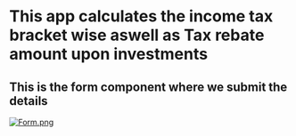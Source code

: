 # This app calculates the income tax bracket wise aswell as Tax rebate amount upon investments

<h2>This is the form component where we submit the details</h2>

[![Form.png](https://i.postimg.cc/JhPQvHff/Form.png)](https://postimg.cc/sBGSZxDm)
